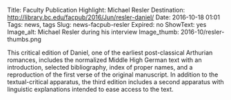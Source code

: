 Title: Faculty Publication Highlight: Michael Resler 
Destination: http://library.bc.edu/facpub/2016/Jun/resler-daniel/
Date: 2016-10-18 01:01 
Tags: news, tags 
Slug: news-facpub-resler
Expired: no
ShowText: yes
Image_alt: Michael Resler during his interview
Image_thumb: 2016-10/resler-thumbs.png

This critical edition of Daniel, one of the earliest post-classical Arthurian romances, includes the normalized Middle High German text with an introduction, selected bibliography, index of proper names, and a reproduction of the first verse of the original manuscript. In addition to the textual-critical apparatus, the third edition includes a second apparatus with linguistic explanations intended to ease access to the text.